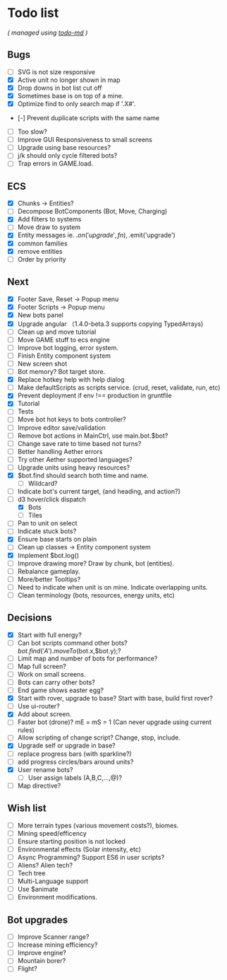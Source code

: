 # Todo list

_\( managed using [todo-md](https://github.com/Hypercubed/todo-md) \)_

## Bugs
- [ ] SVG is not size responsive
- [x] Active unit no longer shown in map
- [x] Drop downs in bot list cut off
- [x] Sometimes base is on top of a mine.
- [x] Optimize find to only search map if '.X#'.
- [-] Prevent duplicate scripts with the same name
- [ ] Too slow?
- [ ] Improve GUI Responsiveness to small screens
- [ ] Upgrade using base resources?
- [ ] j/k should only cycle filtered bots?
- [ ] Trap errors in GAME.load.

## ECS
- [x] Chunks -> Entities?
- [ ] Decompose BotComponents (Bot, Move, Charging)
- [x] Add filters to systems
- [ ] Move draw to system
- [x] Entity messages ie. .$on('upgrade', fn), .$emit('upgrade')
- [x] common families
- [x] remove entities
- [ ] Order by priority

## Next
- [x] Footer Save, Reset -> Popup menu
- [x] Footer Scripts -> Popup menu
- [x] New bots panel
- [x] Upgrade angular （1.4.0-beta.3 supports copying TypedArrays)
- [ ] Clean up and move tutorial
- [ ] Move GAME stuff to ecs engine
- [ ] Improve bot logging, error system.
- [ ] Finish Entity component system
- [ ] New screen shot
- [ ] Bot memory? Bot target store.
- [x] Replace hotkey help with help dialog
- [ ] Make defaultScripts as scripts service. (crud, reset, validate, run, etc)
- [x] Prevent deployment if env !== production in gruntfile
- [x] Tutorial
- [ ] Tests
- [ ] Move bot hot keys to bots controller?
- [ ] Improve editor save/validation
- [ ] Remove bot actions in MainCtrl, use main.bot.$bot?
- [ ] Change save rate to time based not turns?
- [ ] Better handling Aether errors
- [ ] Try other Aether supported languages?
- [ ] Upgrade units using heavy resources?
- [x] $bot.find should search both time and name.
  - [ ] Wildcard?
- [ ] Indicate bot's current target, (and heading, and action?)
- [ ] d3 hover/click dispatch
  - [x] Bots
  - [ ] Tiles
- [ ] Pan to unit on select
- [ ] Indicate stuck bots?
- [x] Ensure base starts on plain
- [ ] Clean up classes -> Entity component system
- [x] Implement $bot.log()
- [ ] Improve drawing more?  Draw by chunk, bot (entities).
- [ ] Rebalance gameplay.
- [ ] More/better Tooltips?
- [ ] Need to indicate when unit is on mine.  Indicate overlapping units.
- [ ] Clean terminology (bots, resources, energy units, etc)

## Decisions
- [x] Start with full energy?
- [ ] Can bot scripts command other bots?  $bot.find('A').moveTo($bot.x,$bot.y);?
- [ ] Limit map and number of bots for performance?
- [ ] Map full screen?
- [ ] Work on small screens.
- [ ] Bots can carry other bots?
- [ ] End game shows easter egg?
- [x] Start with rover, upgrade to base?  Start with base, build first rover?
- [ ] Use ui-router?
- [x] Add about screen.
- [ ] Faster bot (drone)? mE = mS = 1 (Can never upgrade using current rules)
- [ ] Allow scripting of change script?  Change, stop, include.
- [x] Upgrade self or upgrade in base?
- [ ] replace progress bars (with sparkline?)
- [ ] add progress circles/bars around units?
- [x] User rename bots?
  - [ ] User assign labels (A,B,C,...,@)?
- [ ] Map directive?

## Wish list
- [ ] More terrain types (various movement costs?), biomes.
- [ ] Mining speed/efficency
- [ ] Ensure starting position is not locked
- [ ] Environmental effects (Solar intensity, etc)
- [ ] Async Programming?  Support ES6 in user scripts?
- [ ] Aliens? Alien tech?
- [ ] Tech tree
- [ ] Multi-Language support
- [ ] Use $animate
- [ ] Environment modifications.

## Bot upgrades
- [ ] Improve Scanner range?
- [ ] Increase mining efficiency?
- [ ] Improve engine?
- [ ] Mountain borer?
- [ ] Flight?
